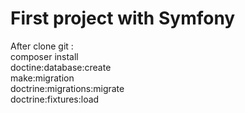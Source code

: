# First project with Symfony
After clone git :  <br>
composer install <br>
doctine:database:create <br>
make:migration <br>
doctrine:migrations:migrate <br>
doctrine:fixtures:load <br>
